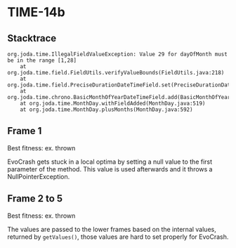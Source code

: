 # TIME-14b

## Stacktrace

```
org.joda.time.IllegalFieldValueException: Value 29 for dayOfMonth must be in the range [1,28]
	at org.joda.time.field.FieldUtils.verifyValueBounds(FieldUtils.java:218)
	at org.joda.time.field.PreciseDurationDateTimeField.set(PreciseDurationDateTimeField.java:78)
	at org.joda.time.chrono.BasicMonthOfYearDateTimeField.add(BasicMonthOfYearDateTimeField.java:213)
	at org.joda.time.MonthDay.withFieldAdded(MonthDay.java:519)
	at org.joda.time.MonthDay.plusMonths(MonthDay.java:592)
```

## Frame 1

Best fitness: ex. thrown

EvoCrash gets stuck in a local optima by setting a null value to the first parameter of the method. This value is used afterwards and it throws a NullPointerException.

## Frame 2 to 5

Best fitness: ex. thrown

The values are passed to the lower frames based on the internal values, returned by `getValues()`, those values are hard to set properly for EvoCrash.
